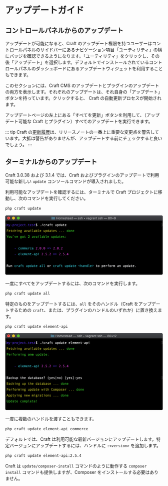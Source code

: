 # アップデートガイド

## コントロールパネルからのアップデート

アップデートが可能になると、Craft のアップデート権限を持つユーザーはコントロールパネルのサイドバーにあるナビゲーション項目「ユーティリティ」の横にバッジを確認できるようになります。「ユーティリティ」をクリックし、その後「アップデート」を選択します。デフォルトでインストールされているコントロールパネルのダッシュボードにあるアップデートウィジェットを利用することもできます。

このセクションには、Craft CMS のアップデートとプラグインのアップデートの両方を表示します。それぞれのアップデートは、それ自身の「アップデート」ボタンを持っています。クリックすると、 Craft の自動更新プロセスが開始されます。

アップデートページの左上にある「すべてを更新」ボタンを利用して、（アップデート可能な Craft とプラグイン）すべてのアップデートを実行できます。

::: tip
Craft の[更新履歴](https://github.com/craftcms/cms/blob/master/CHANGELOG.md)は、リリースノートの一番上に重要な変更点を警告しています。大抵は警告がありませんが、アップデートする前にチェックすると良いでしょう。
:::

## ターミナルからのアップデート

Craft 3.0.38 および 3.1.4 では、Craft およびプラグインのアップデートで利用可能な新しい `update` コンソールコマンドが導入されました。

利用可能なアップデートを確認するには、ターミナルで Craft プロジェクトに移動し、次のコマンドを実行してください。

```bash
php craft update
```

![`update` コマンドによるインタラクションの例。](./images/cli-update-info.png)

一度にすべてをアップデートするには、次のコマンドを実行します。

```bash
php craft update all
```

特定のものをアップデートするには、`all` をそのハンドル（Craft をアップデートするための `craft`、または、プラグインのハンドルのいずれか）に置き換えます。

```bash
php craft update element-api
```

![`update <handle>` コマンドによるインタラクションの例。](./images/cli-update-plugin.png)

一度に複数のハンドルを渡すこともできます。

```bash
php craft update element-api commerce
```

デフォルトでは、Craft は利用可能な最新バージョンにアップデートします。特定バージョンにアップデートするには、ハンドルに `:<version>` を追加します。

```bash
php craft update element-api:2.5.4
```

Craft は `update/composer-install` コマンドのように動作する `composer install` コマンドも提供しますが、Composer をインストールする必要はありません。
